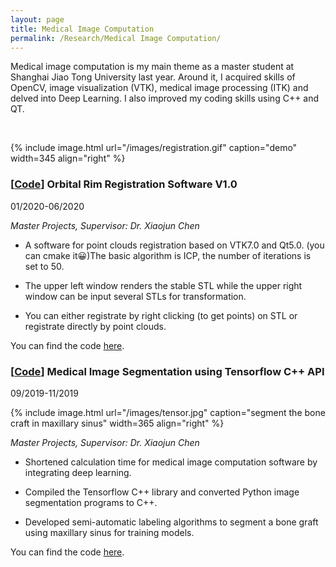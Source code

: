 ```yaml
---
layout: page
title: Medical Image Computation
permalink: /Research/Medical Image Computation/
---
```


Medical image computation is my main theme as a master student at Shanghai Jiao Tong University last year. Around it, I acquired skills of OpenCV, image visualization (VTK), medical image processing (ITK) and delved into Deep Learning. I also improved my coding skills using C++ and QT.

&nbsp;

{% include image.html url="/images/registration.gif" caption="demo" width=345 align="right" %}

### **[[Code](https://github.com/dzzhang96/Points-Registration-ICP)] Orbital Rim Registration Software V1.0**

01/2020-06/2020

*Master Projects, Supervisor: Dr. Xiaojun Chen*

- A software for point clouds registration based on VTK7.0 and Qt5.0. (you can cmake it😀)The basic algorithm is ICP, the number of iterations is set to 50.

- The upper left window renders the stable STL while the upper right window can be input several STLs for transformation.

- You can either registrate by right clicking (to get points) on STL or registrate directly by point clouds.

You can find the code [here](https://github.com/dzzhang96/Points-Registration-ICP).

### **[[Code](https://github.com/dzzhang96/tf-predict-cpp)] Medical Image Segmentation using Tensorflow C++ API**

09/2019-11/2019

{% include image.html url="/images/tensor.jpg" caption="segment the bone craft in maxillary sinus" width=365 align="right" %}

*Master Projects, Supervisor: Dr. Xiaojun Chen*

- Shortened calculation time for medical image computation software by integrating deep learning.

- Compiled the Tensorflow C++ library and converted Python image segmentation programs to C++.

- Developed semi-automatic labeling algorithms to segment a bone graft using maxillary sinus for training models.

You can find the code [here](https://github.com/dzzhang96/tf-predict-cpp).
